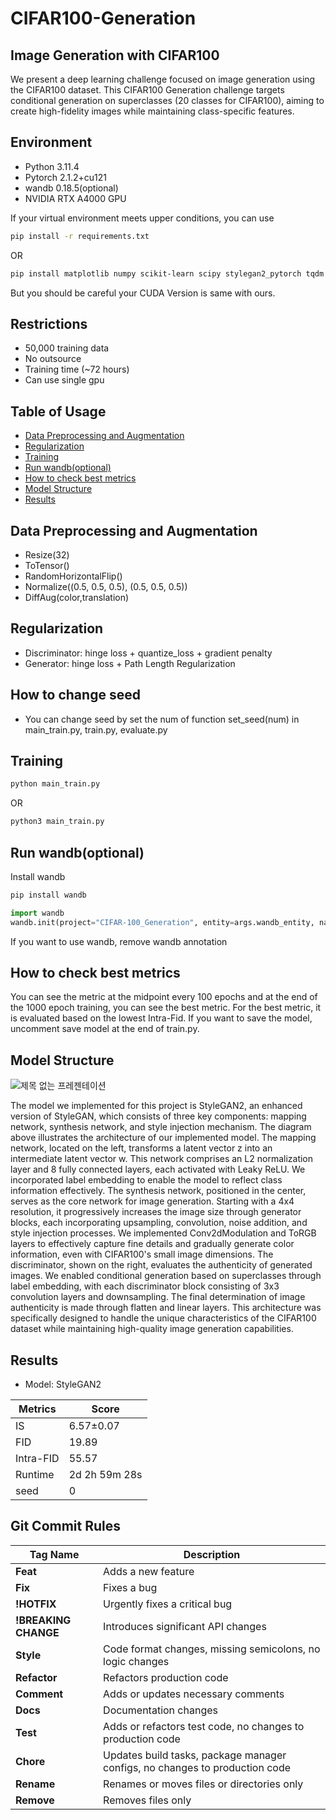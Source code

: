 # **CIFAR100-Generation**
## Image Generation with CIFAR100
We present a deep learning challenge focused on image generation using the CIFAR100 dataset. This CIFAR100 Generation challenge targets conditional generation on superclasses (20 classes for CIFAR100), aiming to create high-fidelity images while maintaining class-specific features.

## Environment
* Python 3.11.4
* Pytorch 2.1.2+cu121
* wandb 0.18.5(optional)
* NVIDIA RTX A4000 GPU

If your virtual environment meets upper conditions, you can use
```bash
pip install -r requirements.txt
```
OR
```bash
pip install matplotlib numpy scikit-learn scipy stylegan2_pytorch tqdm wandb
```
But you should be careful your CUDA Version is same with ours.

## Restrictions
- 50,000 training data
- No outsource
- Training time (~72 hours)
- Can use single gpu

## Table of Usage
- [Data Preprocessing and Augmentation](#Data-preprocessing-and-augmenataion)
- [Regularization](#Regularization)
- [Training](#Training)
- [Run wandb(optional)](#Run-wandb-optional)
- [How to check best metrics](#How-to-check-best-metrics)
- [Model Structure](#Model-structure)
- [Results](#Results)

## Data Preprocessing and Augmentation
* Resize(32)
* ToTensor()
* RandomHorizontalFlip()
* Normalize((0.5, 0.5, 0.5), (0.5, 0.5, 0.5))
* DiffAug(color,translation)

## Regularization
* Discriminator: hinge loss + quantize_loss + gradient penalty
* Generator: hinge loss + Path Length Regularization

## How to change seed
* You can change seed by set the num of function set_seed(num) in main_train.py, train.py, evaluate.py

## Training
```bash
python main_train.py
```
OR
```bash
python3 main_train.py
```

## Run wandb(optional)
Install wandb
```bash
pip install wandb
```
```python
import wandb
wandb.init(project="CIFAR-100_Generation", entity=args.wandb_entity, name=run_name, config=vars(args)
```
If you want to use wandb, remove wandb annotation

## How to check best metrics
You can see the metric at the midpoint every 100 epochs and at the end of the 1000 epoch training, you can see the best metric. For the best metric, it is evaluated based on the lowest Intra-Fid. If you want to save the model, uncomment save model at the end of train.py.

## Model Structure
![제목 없는 프레젠테이션](https://github.com/user-attachments/assets/4e561b07-e6e8-410f-8479-83d17b2edfeb)

The model we implemented for this project is StyleGAN2, an enhanced version of StyleGAN, which consists of three key components: mapping network, synthesis network, and style injection mechanism. The diagram above illustrates the architecture of our implemented model.
The mapping network, located on the left, transforms a latent vector z into an intermediate latent vector w. This network comprises an L2 normalization layer and 8 fully connected layers, each activated with Leaky ReLU. We incorporated label embedding to enable the model to reflect class information effectively.
The synthesis network, positioned in the center, serves as the core network for image generation. Starting with a 4x4 resolution, it progressively increases the image size through generator blocks, each incorporating upsampling, convolution, noise addition, and style injection processes. We implemented Conv2dModulation and ToRGB layers to effectively capture fine details and gradually generate color information, even with CIFAR100's small image dimensions.
The discriminator, shown on the right, evaluates the authenticity of generated images. We enabled conditional generation based on superclasses through label embedding, with each discriminator block consisting of 3x3 convolution layers and downsampling. The final determination of image authenticity is made through flatten and linear layers.
This architecture was specifically designed to handle the unique characteristics of the CIFAR100 dataset while maintaining high-quality image generation capabilities.

## Results

* Model: StyleGAN2

| Metrics | Score |
|---------|-------|
| IS | 6.57±0.07 |
| FID | 19.89 |
| Intra-FID | 55.57 |
| Runtime | 2d 2h 59m 28s |
| seed | 0 |

## Git Commit Rules
| Tag Name           | Description                                               |
|--------------------|-----------------------------------------------------------|
| **Feat**           | Adds a new feature                                      |
| **Fix**            | Fixes a bug                                              |
| **!HOTFIX**        | Urgently fixes a critical bug                     |
| **!BREAKING CHANGE**| Introduces significant API changes                                |
| **Style**          | Code format changes, missing semicolons, no logic changes      |
| **Refactor**       | Refactors production code                                     |
| **Comment**        | Adds or updates necessary comments                                   |
| **Docs**           | Documentation changes                                                  |
| **Test**           | Adds or refactors test code, no changes to production code |
| **Chore**          | Updates build tasks, package manager configs, no changes to production code |
| **Rename**         | Renames or moves files or directories only         |
| **Remove**         | Removes files only                         |
